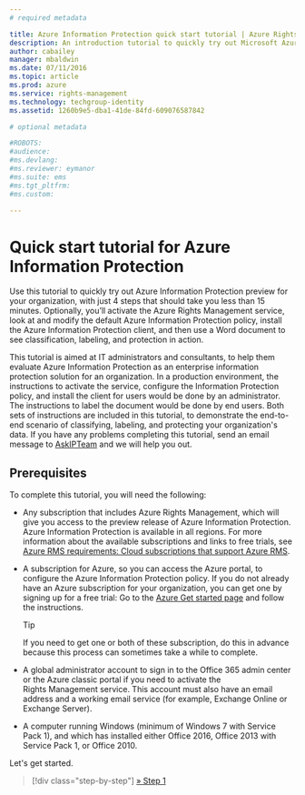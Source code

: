 ```yaml
---
# required metadata

title: Azure Information Protection quick start tutorial | Azure Rights Management
description: An introduction tutorial to quickly try out Microsoft Azure Information Protection for your organization with just 4 steps that should take you less than 15 minutes.
author: cabailey
manager: mbaldwin
ms.date: 07/11/2016
ms.topic: article
ms.prod: azure
ms.service: rights-management
ms.technology: techgroup-identity
ms.assetid: 1260b9e5-dba1-41de-84fd-609076587842

# optional metadata

#ROBOTS:
#audience:
#ms.devlang:
#ms.reviewer: eymanor
#ms.suite: ems
#ms.tgt_pltfrm:
#ms.custom:

---
```


# Quick start tutorial for Azure Information Protection 

Use this tutorial to quickly try out Azure Information Protection preview for your organization, with just 4 steps that should take you less than 15 minutes. Optionally, you’ll activate the Azure Rights Management service, look at and modify the default Azure Information Protection policy, install the Azure Information Protection client, and then use a Word document to see classification, labeling, and protection in action.

This tutorial is aimed at IT administrators and consultants, to help them evaluate Azure Information Protection as an enterprise information protection solution for an organization. In a production environment, the instructions to activate the service, configure the Information Protection policy, and install the client for users would be done by an administrator. The instructions to label the document would be done by end users. Both sets of instructions are included in this tutorial, to demonstrate the end-to-end scenario of classifying, labeling, and protecting your organization's data. If you have any problems completing this tutorial, send an email message to [AskIPTeam](mailto:askipteam@microsoft.com?subject=Having%20problems%20with%20the%20Information%20Protection%20Quick%20Start%20tutorial) and we will help you out.

## Prerequisites 
To complete this tutorial, you will need the following:

- Any subscription that includes Azure Rights Management, which will give you access to the preview release of Azure Information Protection. Azure Information Protection is available in all regions. For more information about the available subscriptions and links to free trials, see [Azure RMS requirements: Cloud subscriptions that support Azure RMS](../get-started/requirements-subscriptions.md).

- A subscription for Azure, so you can access the Azure portal, to configure the Azure Information Protection policy. If you do not already have an Azure subscription for your organization, you can get one by signing up for a free trial: Go to the [Azure Get started page](https://account.windowsazure.com/organization) and follow the instructions.

  > [!TIP] 
  > If you need to get one or both of these subscription, do this in advance because this process can sometimes take a while to complete.

-   A global administrator account to sign in to the Office 365 admin center or the Azure classic portal if you need to activate the Rights Management service. This account must also have an email address and a working email service (for example, Exchange Online or Exchange Server).

-   A computer running Windows (minimum of Windows 7 with Service Pack 1), and which has installed either Office 2016, Office 2013 with Service Pack 1, or Office 2010. 

Let's get started.

>[!div class="step-by-step"]
[&#187; Step 1](infoprotect-tutorial-step1.md)


